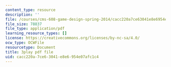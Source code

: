 ```yaml
---
content_type: resource
description: ''
file: /courses/cms-608-game-design-spring-2014/cacc220a7ce63041e8e6954e07afc1c4_1506695.pdf
file_size: 78837
file_type: application/pdf
learning_resource_types: []
license: https://creativecommons.org/licenses/by-nc-sa/4.0/
ocw_type: OCWFile
resourcetype: Document
title: 3play pdf file
uid: cacc220a-7ce6-3041-e8e6-954e07afc1c4
---
```

